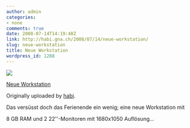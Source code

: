 ```yaml
---
author: admin
categories:
- none
comments: true
date: 2008-07-14T14:19:48Z
link: http://habi.gna.ch/2008/07/14/neue-workstation/
slug: neue-workstation
title: Neue Workstation
wordpress_id: 1288
---
```


[![](http://farm4.static.flickr.com/3074/2667216663_d0cb1e8df2_m.jpg)](http://www.flickr.com/photos/habi/2667216663/)
   

 
  [Neue Workstation](http://www.flickr.com/photos/habi/2667216663/)
    

  Originally uploaded by [habi](http://www.flickr.com/people/habi/).
 



Das versüsst doch das Ferienende ein wenig; eine neue Workstation mit  

8 GB RAM und 2 22''-Monitoren mit 1680x1050 Auflösung...
  

